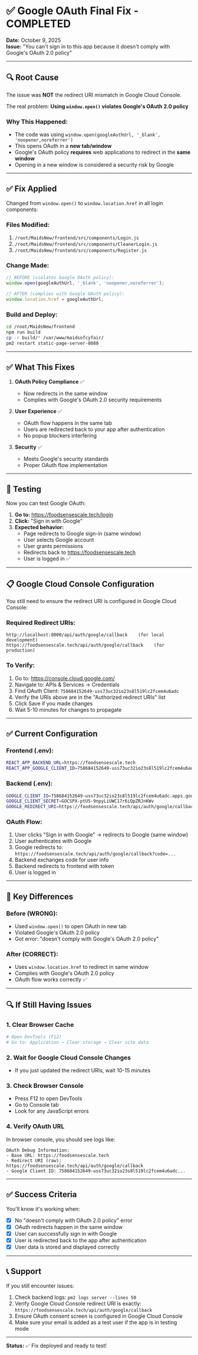 # ✅ Google OAuth Final Fix - COMPLETED

**Date:** October 9, 2025  
**Issue:** "You can't sign in to this app because it doesn't comply with Google's OAuth 2.0 policy"

---

## 🔍 Root Cause

The issue was **NOT** the redirect URI mismatch in Google Cloud Console.

The real problem: **Using `window.open()` violates Google's OAuth 2.0 policy**

### Why This Happened:
- The code was using `window.open(googleAuthUrl, '_blank', 'noopener,noreferrer')`
- This opens OAuth in a **new tab/window**
- Google's OAuth policy **requires** web applications to redirect in the **same window**
- Opening in a new window is considered a security risk by Google

---

## ✅ Fix Applied

Changed from `window.open()` to `window.location.href` in all login components:

### Files Modified:
1. `/root/MaidsNew/frontend/src/components/Login.js`
2. `/root/MaidsNew/frontend/src/components/CleanerLogin.js`  
3. `/root/MaidsNew/frontend/src/components/Register.js`

### Change Made:
```javascript
// BEFORE (violates Google OAuth policy):
window.open(googleAuthUrl, '_blank', 'noopener,noreferrer');

// AFTER (complies with Google OAuth policy):
window.location.href = googleAuthUrl;
```

### Build and Deploy:
```bash
cd /root/MaidsNew/frontend
npm run build
cp -r build/* /var/www/maidsofcyfair/
pm2 restart static-page-server-8080
```

---

## ✅ What This Fixes

1. **OAuth Policy Compliance** ✅
   - Now redirects in the same window
   - Complies with Google's OAuth 2.0 security requirements

2. **User Experience** ✅
   - OAuth flow happens in the same tab
   - Users are redirected back to your app after authentication
   - No popup blockers interfering

3. **Security** ✅
   - Meets Google's security standards
   - Proper OAuth flow implementation

---

## 🧪 Testing

Now you can test Google OAuth:

1. **Go to:** https://foodsensescale.tech/login
2. **Click:** "Sign in with Google"
3. **Expected behavior:**
   - Page redirects to Google sign-in (same window)
   - User selects Google account
   - User grants permissions
   - Redirects back to https://foodsensescale.tech
   - User is logged in ✅

---

## 📋 Google Cloud Console Configuration

You still need to ensure the redirect URI is configured in Google Cloud Console:

### Required Redirect URIs:
```
http://localhost:8000/api/auth/google/callback    (for local development)
https://foodsensescale.tech/api/auth/google/callback    (for production)
```

### To Verify:
1. Go to: https://console.cloud.google.com/
2. Navigate to: APIs & Services → Credentials
3. Find OAuth Client: `758684152649-uss73uc32io23s8l519lc2fcem4u6adc`
4. Verify the URIs above are in the "Authorized redirect URIs" list
5. Click Save if you made changes
6. Wait 5-10 minutes for changes to propagate

---

## ✅ Current Configuration

### Frontend (.env):
```bash
REACT_APP_BACKEND_URL=https://foodsensescale.tech
REACT_APP_GOOGLE_CLIENT_ID=758684152649-uss73uc32io23s8l519lc2fcem4u6adc.apps.googleusercontent.com
```

### Backend (.env):
```bash
GOOGLE_CLIENT_ID=758684152649-uss73uc32io23s8l519lc2fcem4u6adc.apps.googleusercontent.com
GOOGLE_CLIENT_SECRET=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
GOOGLE_REDIRECT_URI=https://foodsensescale.tech/api/auth/google/callback
```

### OAuth Flow:
1. User clicks "Sign in with Google" → redirects to Google (same window)
2. User authenticates with Google
3. Google redirects to: `https://foodsensescale.tech/api/auth/google/callback?code=...`
4. Backend exchanges code for user info
5. Backend redirects to frontend with token
6. User is logged in

---

## 🎯 Key Differences

### Before (WRONG):
- Used `window.open()` to open OAuth in new tab
- Violated Google's OAuth 2.0 policy
- Got error: "doesn't comply with Google's OAuth 2.0 policy"

### After (CORRECT):
- Uses `window.location.href` to redirect in same window
- Complies with Google's OAuth 2.0 policy
- OAuth flow works correctly ✅

---

## 🔍 If Still Having Issues

### 1. Clear Browser Cache
```bash
# Open DevTools (F12)
# Go to: Application → Clear storage → Clear site data
```

### 2. Wait for Google Cloud Console Changes
- If you just updated the redirect URIs, wait 10-15 minutes

### 3. Check Browser Console
- Press F12 to open DevTools
- Go to Console tab
- Look for any JavaScript errors

### 4. Verify OAuth URL
In browser console, you should see logs like:
```
OAuth Debug Information:
- Base URL: https://foodsensescale.tech
- Redirect URI (raw): https://foodsensescale.tech/api/auth/google/callback
- Google Client ID: 758684152649-uss73uc32io23s8l519lc2fcem4u6adc...
```

---

## ✅ Success Criteria

You'll know it's working when:
- [x] No "doesn't comply with OAuth 2.0 policy" error
- [x] OAuth redirects happen in the same window
- [x] User can successfully sign in with Google
- [x] User is redirected back to the app after authentication
- [x] User data is stored and displayed correctly

---

## 📞 Support

If you still encounter issues:
1. Check backend logs: `pm2 logs server --lines 50`
2. Verify Google Cloud Console redirect URI is exactly: `https://foodsensescale.tech/api/auth/google/callback`
3. Ensure OAuth consent screen is configured in Google Cloud Console
4. Make sure your email is added as a test user if the app is in testing mode

---

**Status:** ✅ Fix deployed and ready to test!

